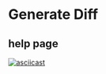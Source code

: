 # Generate Diff

## help page
[![asciicast](https://asciinema.org/a/scHBORK2IFPBFAz8vayAcGm3B.png)](https://asciinema.org/a/scHBORK2IFPBFAz8vayAcGm3B?speed=4&size=medium)
